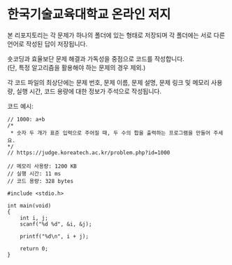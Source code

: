 # 한국기술교육대학교 온라인 저지  

본 리포지토리는 각 문제가 하나의 폴더에 있는 형태로 저장되며 각 폴더에는 서로 다른 언어로 작성된 답이 저장됩니다.  

숏코딩과 효율보단 문제 해결과 가독성을 중점으로 코드를 작성합니다.  
(단, 특정 알고리즘을 활용해야 하는 문제의 경우 제외.)  

각 코드 파일의 최상단에는 문제 번호, 문제 이름, 문제 설명, 문제 링크 및 메모리 사용량, 실행 시간, 코드 용량에 대한 정보가 주석으로 작성됩니다.  

코드 예시:  
```
// 1000: a+b
/*
 * 숫자 두 개가 표준 입력으로 주어질 때, 두 수의 합을 출력하는 프로그램을 만들어 주세요.
*/
// https://judge.koreatech.ac.kr/problem.php?id=1000

// 메모리 사용량: 1200 KB
// 실행 시간: 11 ms
// 코드 용량: 328 bytes

#include <stdio.h>

int main(void)
{
    int i, j;
    scanf("%d %d", &i, &j);

    printf("%d\n", i + j);

    return 0;
}
```